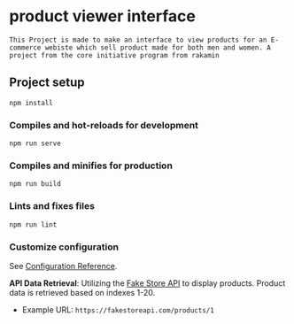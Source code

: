 # product viewer interface

```
This Project is made to make an interface to view products for an E-commerce webiste which sell product made for both men and women. A project from the core initiative program from rakamin
```

## Project setup

```
npm install
```

### Compiles and hot-reloads for development

```
npm run serve
```

### Compiles and minifies for production

```
npm run build
```

### Lints and fixes files

```
npm run lint
```

### Customize configuration

See [Configuration Reference](https://cli.vuejs.org/config/).

**API Data Retrieval**: Utilizing the [Fake Store API](https://fakestoreapi.com) to display products. Product data is retrieved based on indexes 1-20.

- Example URL: `https://fakestoreapi.com/products/1`
